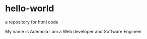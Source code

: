 # hello-world
a repository for html code


My name is Ademola
I am a Web developer and Software Engineer
